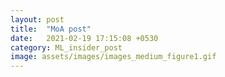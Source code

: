 ```yaml
---
layout: post
title:  "MoA post"
date:   2021-02-19 17:15:08 +0530
category: ML_insider_post
image: assets/images/images_medium_figure1.gif
---
```



